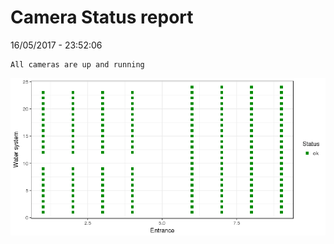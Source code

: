 Camera Status report
================
16/05/2017 - 23:52:06

    All cameras are up and running

![](camreport_files/figure-markdown_github/unnamed-chunk-2-1.png)
